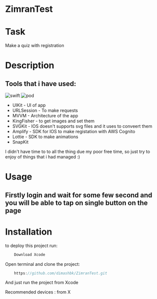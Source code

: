 # ZimranTest


# Task
Make a quiz with registration

# Description
## Tools that i have used:
![swift](https://img.shields.io/badge/Swift-UIkit-yellow)  ![pod](https://img.shields.io/badge/pod-SnapKit-yellow)
+ UIKit - UI of app
+ URLSession - To make requests
+ MVVM - Architecture of the app
+ KingFisher - to get images and set them
+ SVGKit - IOS doesn't supports svg files and it uses to conveert them
+ Amplify - SDK for IOS to make registation with AWS Cognito
+ Lottie - SDK to make animations
+ SnapKit


I didn't have time to to all the thing due my poor free time, so just try to enjoy of things that i had managed :)

# Usage

## Firstly login and wait for some few second and you will be able to tap on single button on the page


# Installation

to deploy this project run:

```swift
    Download Xcode
```
Open terminal and clone the project:
```swift
    https://github.com/dimashbk/ZimranTest.git
```


And just run the project from Xcode 

Recommended devices : from X
